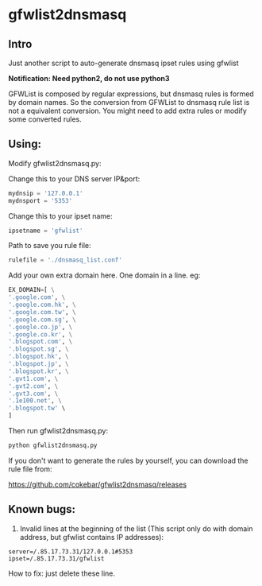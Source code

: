 gfwlist2dnsmasq
=================
Intro
-----
Just another script to auto-generate dnsmasq ipset rules using gfwlist

__Notification: Need python2, do not use python3__

GFWList is composed by regular expressions, but dnsmasq rules is formed by domain names. So the conversion from GFWList to dnsmasq rule list is not a equivalent conversion. You might need to add extra rules or modify some converted rules.

Using:
-----

Modify gfwlist2dnsmasq.py:

Change this to your DNS server IP&port:
```python
mydnsip = '127.0.0.1'
mydnsport = '5353'
```

Change this to your ipset name:
```python
ipsetname = 'gfwlist'
```

Path to save you rule file:
```python
rulefile = './dnsmasq_list.conf'
```

Add your own extra domain here. One domain in a line. eg:
```python
EX_DOMAIN=[ \
'.google.com', \
'.google.com.hk', \
'.google.com.tw', \
'.google.com.sg', \
'.google.co.jp', \
'.google.co.kr', \
'.blogspot.com', \
'.blogspot.sg', \
'.blogspot.hk', \
'.blogspot.jp', \
'.blogspot.kr', \
'.gvt1.com', \
'.gvt2.com', \
'.gvt3.com', \
'.1e100.net', \
'.blogspot.tw' \
]
```
Then run gfwlist2dnsmasq.py:
```bash
python gfwlist2dnsmasq.py
```
If you don't want to generate the rules by yourself, you can download the rule file from:

https://github.com/cokebar/gfwlist2dnsmasq/releases

Known bugs:
-----
1. Invalid lines at the beginning of the list (This script only do with domain address, but gfwlist contains IP addresses):
```
server=/.85.17.73.31/127.0.0.1#5353
ipset=/.85.17.73.31/gfwlist
```
How to fix: just delete these line.
